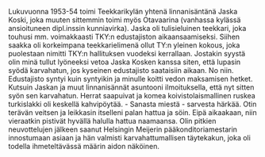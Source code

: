 
Lukuvuonna 1953-54 toimi Teekkarikylän yhtenä linnanisäntänä Jaska Koski, joka muuten sittemmin toimi myös 
Otavaarina (vanhassa kylässä ansioituneen dipl.inssin kunniavirka). Jaska oli tulisieluinen teekkari, joka touhusi mm. 
voimakkaasti TKY:n edustajiston aikaansaamiseksi. Siihen saakka oli korkeimpana teekkarielimenä ollut TY:n yleinen 
kokous, joka puolestaan nimitti TKY:n hallituksen vuodeksi kerrallaan. Jostakin syystä olin minä tullut lyöneeksi vetoa 
Jaska Kosken kanssa siten, että lupasin syödä karvahatun, jos kyseinen edustajisto saataisiin aikaan. No niin. 
Edustajisto syntyi kuin syntyikin ja minulle koitti vedon maksamisen hetket. Kutsuin Jaskan ja muut linnanisännät 
asuntooni ilmoituksella, että nyt sitten syön sen karvahatun. Herrat saapuivat ja komea koivistolaismallinen ruskea 
turkislakki oli keskellä kahvipöytää. - Sanasta miestä - sarvesta härkää. Otin terävän veitsen ja leikkasin itselleni palan 
hattua ja söin. Eipä aikaakaan, niin vieraatkin pistivät hyvällä halulla hattua naamaansa. Olin pitkien neuvottelujen 
jälkeen saanut Helsingin Meijerin pääkonditoriamestarin innostumaan asiaan ja hän valmisti karvahattumallisen 
täytekakun, joka oli todella ihmeteltävässä määrin aidon näköinen.